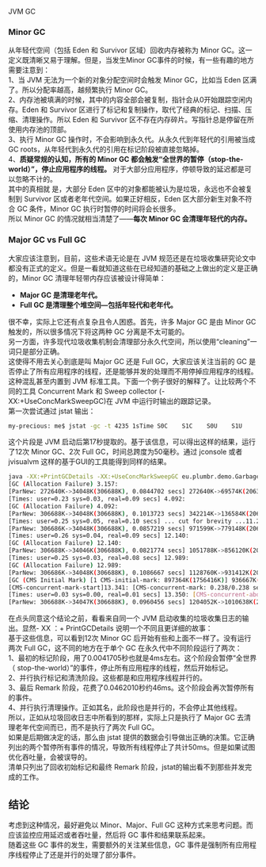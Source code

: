 JVM GC
<a name="n6gA0"></a>
### Minor GC
从年轻代空间（包括 Eden 和 Survivor 区域）回收内存被称为 Minor GC。这一定义既清晰又易于理解。但是，当发生Minor GC事件的时候，有一些有趣的地方需要注意到：<br />1、当 JVM 无法为一个新的对象分配空间时会触发 Minor GC，比如当 Eden 区满了。所以分配率越高，越频繁执行 Minor GC。<br />2、内存池被填满的时候，其中的内容全部会被复制，指针会从0开始跟踪空闲内存。Eden 和 Survivor 区进行了标记和复制操作，取代了经典的标记、扫描、压缩、清理操作。所以 Eden 和 Survivor 区不存在内存碎片。写指针总是停留在所使用内存池的顶部。<br />3、执行 Minor GC 操作时，不会影响到永久代。从永久代到年轻代的引用被当成 GC roots，从年轻代到永久代的引用在标记阶段被直接忽略掉。<br />4、**质疑常规的认知，所有的 Minor GC 都会触发“全世界的暂停（stop-the-world）”，停止应用程序的线程。** 对于大部分应用程序，停顿导致的延迟都是可以忽略不计的。<br />其中的真相就 是，大部分 Eden 区中的对象都能被认为是垃圾，永远也不会被复制到 Survivor 区或者老年代空间。如果正好相反，Eden 区大部分新生对象不符合 GC 条件，Minor GC 执行时暂停的时间将会长很多。<br />所以 Minor GC 的情况就相当清楚了——**每次 Minor GC 会清理年轻代的内存。**
<a name="pkSAd"></a>
### Major GC vs Full GC
大家应该注意到，目前，这些术语无论是在 JVM 规范还是在垃圾收集研究论文中都没有正式的定义。但是一看就知道这些在已经知道的基础之上做出的定义是正确的，Minor GC 清理年轻带内存应该被设计得简单：

- **Major GC 是清理老年代。**
- **Full GC 是清理整个堆空间—包括年轻代和老年代。**

很不幸，实际上它还有点复杂且令人困惑。首先，许多 Major GC 是由 Minor GC 触发的，所以很多情况下将这两种 GC 分离是不太可能的。<br />另一方面，许多现代垃圾收集机制会清理部分永久代空间，所以使用“cleaning”一词只是部分正确。<br />这使得不用去关心到底是叫 Major GC 还是 Full GC，大家应该关注当前的 GC 是否停止了所有应用程序的线程，还是能够并发的处理而不用停掉应用程序的线程。<br />这种混乱甚至内置到 JVM 标准工具。下面一个例子很好的解释了。让比较两个不同的工具 Concurrent Mark 和 Sweep collector (-XX:+UseConcMarkSweepGC)在 JVM 中运行时输出的跟踪记录。<br />第一次尝试通过 jstat 输出：
```bash
my-precious: me$ jstat -gc -t 4235 1sTime S0C    S1C    S0U    S1U      EC       EU        OC         OU       MC     MU    CCSC   CCSU   YGC     YGCT    FGC    FGCT     GCT    5.7 34048.0 34048.0  0.0   34048.0 272640.0 194699.7 1756416.0   181419.9  18304.0 17865.1 2688.0 2497.6      3    0.275   0      0.000    0.275 6.7 34048.0 34048.0 34048.0  0.0   272640.0 247555.4 1756416.0   263447.9  18816.0 18123.3 2688.0 2523.1      4    0.359   0      0.000    0.359 7.7 34048.0 34048.0  0.0   34048.0 272640.0 257729.3 1756416.0   345109.8  19072.0 18396.6 2688.0 2550.3      5    0.451   0      0.000    0.451 8.7 34048.0 34048.0 34048.0 34048.0 272640.0 272640.0 1756416.0  444982.5  19456.0 18681.3 2816.0 2575.8      7    0.550   0      0.000    0.550 9.7 34048.0 34048.0 34046.7  0.0   272640.0 16777.0  1756416.0   587906.3  20096.0 19235.1 2944.0 2631.8      8    0.720   0      0.000    0.72010.7 34048.0 34048.0  0.0   34046.2 272640.0 80171.6  1756416.0   664913.4  20352.0 19495.9 2944.0 2657.4      9    0.810   0      0.000    0.81011.7 34048.0 34048.0 34048.0  0.0   272640.0 129480.8 1756416.0   745100.2  20608.0 19704.5 2944.0 2678.4     10    0.896   0      0.000    0.89612.7 34048.0 34048.0  0.0   34046.6 272640.0 164070.7 1756416.0   822073.7  20992.0 19937.1 3072.0 2702.8     11    0.978   0      0.000    0.97813.7 34048.0 34048.0 34048.0  0.0   272640.0 211949.9 1756416.0   897364.4  21248.0 20179.6 3072.0 2728.1     12    1.087   1      0.004    1.09114.7 34048.0 34048.0  0.0   34047.1 272640.0 245801.5 1756416.0   597362.6  21504.0 20390.6 3072.0 2750.3     13    1.183   2      0.050    1.23315.7 34048.0 34048.0  0.0   34048.0 272640.0 21474.1  1756416.0   757347.0  22012.0 20792.0 3200.0 2791.0     15    1.336   2      0.050    1.38616.7 34048.0 34048.0 34047.0  0.0   272640.0 48378.0  1756416.0   838594.4  22268.0 21003.5 3200.0 2813.2     16    1.433   2      0.050    1.484
```
这个片段是 JVM 启动后第17秒提取的。基于该信息，可以得出这样的结果，运行了12次 Minor GC、2次 Full GC，时间总跨度为50毫秒。通过 jconsole 或者 jvisualvm 这样的基于GUI的工具能得到同样的结果。
```bash
java -XX:+PrintGCDetails -XX:+UseConcMarkSweepGC eu.plumbr.demo.GarbageProducer3.157: 
[GC (Allocation Failure) 3.157: 
[ParNew: 272640K->34048K(306688K), 0.0844702 secs] 272640K->69574K(2063104K), 0.0845560 secs]
[Times: user=0.23 sys=0.03, real=0.09 secs] 4.092:
[GC (Allocation Failure) 4.092: 
[ParNew: 306688K->34048K(306688K), 0.1013723 secs] 342214K->136584K(2063104K), 0.1014307 secs] 
[Times: user=0.25 sys=0.05, real=0.10 secs] ... cut for brevity ...11.292: [GC (Allocation Failure) 11.292: 
[ParNew: 306686K->34048K(306688K), 0.0857219 secs] 971599K->779148K(2063104K), 0.0857875 secs] 
[Times: user=0.26 sys=0.04, real=0.09 secs] 12.140: 
[GC (Allocation Failure) 12.140: 
[ParNew: 306688K->34046K(306688K), 0.0821774 secs] 1051788K->856120K(2063104K), 0.0822400 secs] 
[Times: user=0.25 sys=0.03, real=0.08 secs] 12.989: 
[GC (Allocation Failure) 12.989: 
[ParNew: 306686K->34048K(306688K), 0.1086667 secs] 1128760K->931412K(2063104K), 0.1087416 secs] [Times: user=0.24 sys=0.04, real=0.11 secs] 13.098: 
[GC (CMS Initial Mark) [1 CMS-initial-mark: 897364K(1756416K)] 936667K(2063104K), 0.0041705 secs] [Times: user=0.02 sys=0.00, real=0.00 secs] 13.102: 
[CMS-concurrent-mark-start]13.341: [CMS-concurrent-mark: 0.238/0.238 secs] [Times: user=0.36 sys=0.01, real=0.24 secs] 13.341: [CMS-concurrent-preclean-start]13.350: [CMS-concurrent-preclean: 0.009/0.009 secs] 
[Times: user=0.03 sys=0.00, real=0.01 secs] 13.350: [CMS-concurrent-abortable-preclean-start]13.878: [GC (Allocation Failure) 13.878: 
[ParNew: 306688K->34047K(306688K), 0.0960456 secs] 1204052K->1010638K(2063104K), 0.0961542 secs] [Times: user=0.29 sys=0.04, real=0.09 secs] 14.366: [CMS-concurrent-abortable-preclean: 0.917/1.016 secs] [Times: user=2.22 sys=0.07, real=1.01 secs] 14.366: [GC (CMS Final Remark) [YG occupancy: 182593 K (306688 K)]14.366: [Rescan (parallel) , 0.0291598 secs]14.395: [weak refs processing, 0.0000232 secs]14.395: [class unloading, 0.0117661 secs]14.407: [scrub symbol table, 0.0015323 secs]14.409: [scrub string table, 0.0003221 secs][1 CMS-remark: 976591K(1756416K)] 1159184K(2063104K), 0.0462010 secs] [Times: user=0.14 sys=0.00, real=0.05 secs] 14.412: [CMS-concurrent-sweep-start]14.633: [CMS-concurrent-sweep: 0.221/0.221 secs] [Times: user=0.37 sys=0.00, real=0.22 secs] 14.633: [CMS-concurrent-reset-start]14.636: [CMS-concurrent-reset: 0.002/0.002 secs] [Times: user=0.00 sys=0.00, real=0.00 secs]
```
在点头同意这个结论之前，看看来自同一个 JVM 启动收集的垃圾收集日志的输出。显然- XX ：+ PrintGCDetails 说明一个不同且更详细的故事：<br />基于这些信息，可以看到12次 Minor GC 后开始有些和上面不一样了。没有运行两次 Full GC，这不同的地方在于单个 GC 在永久代中不同阶段运行了两次：<br />1、最初的标记阶段，用了0.0041705秒也就是4ms左右。这个阶段会暂停“全世界（ stop-the-world）”的事件，停止所有应用程序的线程，然后开始标记。<br />2、并行执行标记和清洗阶段。这些都是和应用程序线程并行的。<br />3、最后 Remark 阶段，花费了0.0462010秒约46ms。这个阶段会再次暂停所有的事件。<br />4、并行执行清理操作。正如其名，此阶段也是并行的，不会停止其他线程。<br />所以，正如从垃圾回收日志中所看到的那样，实际上只是执行了 Major GC 去清理老年代空间而已，而不是执行了两次 Full GC。<br />如果是后期做决定的话，那么由 jstat 提供的数据会引导做出正确的决策。它正确列出的两个暂停所有事件的情况，导致所有线程停止了共计50ms。但是如果试图优化吞吐量，会被误导的。<br />清单只列出了回收初始标记和最终 Remark 阶段，jstat的输出看不到那些并发完成的工作。
<a name="Angmm"></a>
## 结论
考虑到这种情况，最好避免以 Minor、Major、Full GC 这种方式来思考问题。而应该监控应用延迟或者吞吐量，然后将 GC 事件和结果联系起来。<br />随着这些 GC 事件的发生，需要额外的关注某些信息，GC 事件是强制所有应用程序线程停止了还是并行的处理了部分事件。
